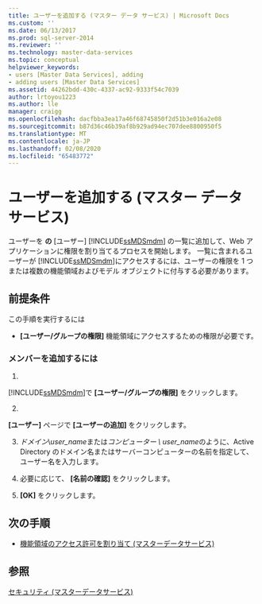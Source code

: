```yaml
---
title: ユーザーを追加する (マスター データ サービス) | Microsoft Docs
ms.custom: ''
ms.date: 06/13/2017
ms.prod: sql-server-2014
ms.reviewer: ''
ms.technology: master-data-services
ms.topic: conceptual
helpviewer_keywords:
- users [Master Data Services], adding
- adding users [Master Data Services]
ms.assetid: 44262bdd-430c-4337-ac92-9333f54c7039
author: lrtoyou1223
ms.author: lle
manager: craigg
ms.openlocfilehash: dacfbba3ea17a46f68745850f2d51b3e016a2e08
ms.sourcegitcommit: b87d36c46b39af8b929ad94ec707dee8800950f5
ms.translationtype: MT
ms.contentlocale: ja-JP
ms.lasthandoff: 02/08/2020
ms.locfileid: "65483772"
---
```

# <a name="add-a-user-master-data-services"></a>ユーザーを追加する (マスター データ サービス)
  ユーザーを **の** [ユーザー] [!INCLUDE[ssMDSmdm](../includes/ssmdsmdm-md.md)] の一覧に追加して、Web アプリケーションに権限を割り当てるプロセスを開始します。 一覧に含まれるユーザーが [!INCLUDE[ssMDSmdm](../includes/ssmdsmdm-md.md)]にアクセスするには、ユーザーの権限を 1 つまたは複数の機能領域およびモデル オブジェクトに付与する必要があります。  
  
## <a name="prerequisites"></a>前提条件  
 この手順を実行するには  
  
-   
  **[ユーザー/グループの権限]** 機能領域にアクセスするための権限が必要です。  
  
### <a name="to-add-a-user"></a>メンバーを追加するには  
  
1.  
  [!INCLUDE[ssMDSmdm](../includes/ssmdsmdm-md.md)]で **[ユーザー/グループの権限]** をクリックします。  
  
2.  
  **[ユーザー]** ページで **[ユーザーの追加]** をクリックします。  
  
3.  *ドメイン*\\*user_name*または*コンピューター \ user_name*のように、Active Directory のドメイン名またはサーバーコンピューターの名前を指定して、ユーザー名を入力します。  
  
4.  必要に応じて、 **[名前の確認]** をクリックします。  
  
5.  **[OK]** をクリックします。  
  
## <a name="next-steps"></a>次の手順  
  
-   [機能領域のアクセス許可を割り当て &#40;マスターデータサービス&#41;](assign-functional-area-permissions-master-data-services.md)  
  
## <a name="see-also"></a>参照  
 [セキュリティ &#40;マスターデータサービス&#41;](../../2014/master-data-services/security-master-data-services.md)  
  
  
